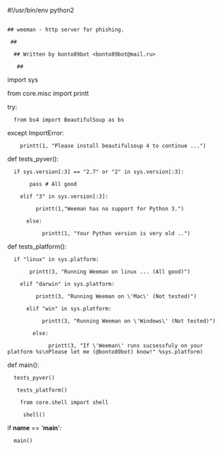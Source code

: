 #!/usr/bin/env python2 

   ## 

    ## weeman - http server for phishing. 

     ## 

      ## Written by bonto89bot <bonto89bot@mail.ru> 

       ## 

 import sys 

  from core.misc import printt 

 try: 

      from bs4 import BeautifulSoup as bs 

   except ImportError: 

        printt(1, "Please install beautifulsoup 4 to continue ...") 

 def tests_pyver(): 

      if sys.version[:3] == "2.7" or "2" in sys.version[:3]: 

           pass # All good 

        elif "3" in sys.version[:3]: 

             printt(1,"Weeman has no support for Python 3.") 

          else: 

               printt(1, "Your Python version is very old ..") 

 def tests_platform(): 

      if "linux" in sys.platform: 

           printt(3, "Running Weeman on linux ... (All good)") 

        elif "darwin" in sys.platform: 

             printt(3, "Running Weeman on \'Mac\' (Not tested)") 

          elif "win" in sys.platform: 

               printt(3, "Running Weeman on \'Windows\' (Not tested)") 

            else: 

                 printt(3, "If \'Weeman\' runs sucsessfuly on your platform %s\nPlease let me (@bonto89bot) know!" %sys.platform) 

 def main(): 

      tests_pyver() 

       tests_platform() 

        from core.shell import shell 

         shell() 

 if __name__ == '__main__': 

      main()


